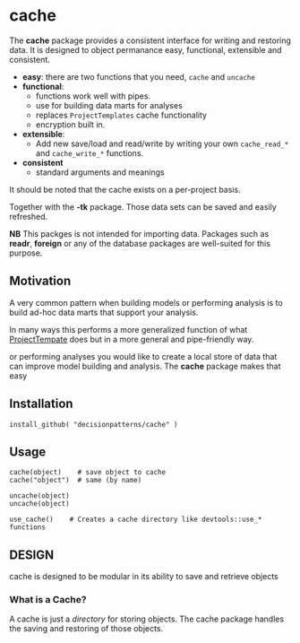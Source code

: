 # cache 

The **cache** package provides a consistent interface for writing and
restoring data. It is designed to object permanance easy, functional, 
extensible and consistent.  

  - **easy**: there are two functions that you need, `cache` and `uncache`
  - **functional**: 
    - functions work well with pipes.
    - use for building data marts for analyses
    - replaces `ProjectTemplates` cache functionality
    - encryption built in.
  - **extensible**:
    - Add new save/load and read/write by writing your own `cache_read_*` and
      `cache_write_*` functions.
  - **consistent**
    - standard arguments and meanings
    
It should be noted that the cache exists on a per-project basis.  

Together with the 
**-tk** package. Those data sets can be saved and easily refreshed.



**NB**
This packges is not intended for importing data. Packages such
as **readr**, **foreign** or any of the database packages are well-suited for 
this purpose.


## Motivation 

A very common pattern when building models or performing analysis is to build 
ad-hoc data marts that support your analysis.

In many ways this performs a more generalized function of what 
[ProjectTempate](http://projecttemplate.net) does but in a more general and 
pipe-friendly way.



or performing analyses you would like to create
a local store of data that can improve model building and analysis. The 
**cache** package makes that easy

## Installation 

    install_github( "decisionpatterns/cache" )


## Usage 

    cache(object)    # save object to cache
    cache("object")  # same (by name)
     
    uncache(object)
    uncache(object)
     
    use_cache()    # Creates a cache directory like devtools::use_* functions
    
    
## DESIGN 

cache is designed to be modular in its ability to save and retrieve objects 


### What is a Cache?

A cache is just a *directory* for storing objects. The cache package handles the
saving and restoring of those objects.
